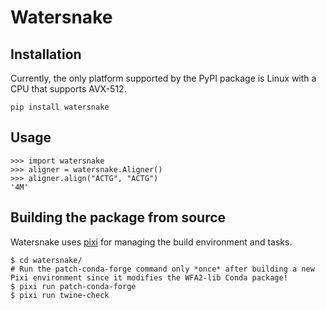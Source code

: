 # Watersnake

## Installation

Currently, the only platform supported by the PyPI package is Linux
with a CPU that supports AVX-512.

```
pip install watersnake
```

## Usage

```
>>> import watersnake
>>> aligner = watersnake.Aligner()
>>> aligner.align("ACTG", "ACTG")
'4M'
```

## Building the package from source

Watersnake uses [pixi](https://prefix.dev/docs/pixi/overview) for managing the build environment and tasks.

```
$ cd watersnake/
# Run the patch-conda-forge command only *once* after building a new Pixi environment since it modifies the WFA2-lib Conda package!
$ pixi run patch-conda-forge
$ pixi run twine-check
```
